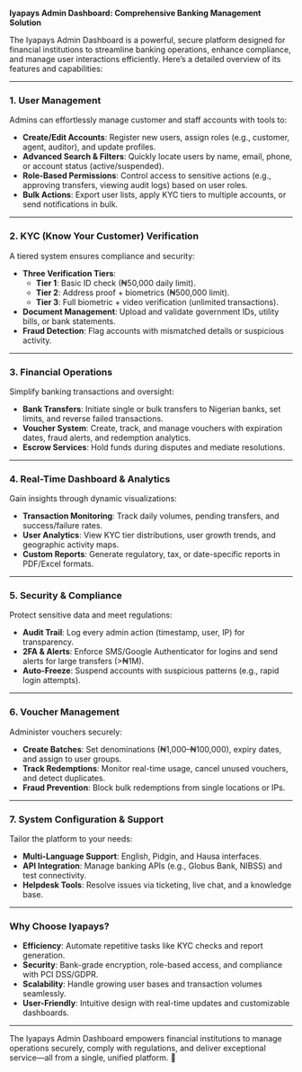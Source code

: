 **Iyapays Admin Dashboard: Comprehensive Banking Management Solution**  

The Iyapays Admin Dashboard is a powerful, secure platform designed for financial institutions to streamline banking operations, enhance compliance, and manage user interactions efficiently. Here’s a detailed overview of its features and capabilities:  

---

### **1. User Management**  
Admins can effortlessly manage customer and staff accounts with tools to:  
- **Create/Edit Accounts**: Register new users, assign roles (e.g., customer, agent, auditor), and update profiles.  
- **Advanced Search & Filters**: Quickly locate users by name, email, phone, or account status (active/suspended).  
- **Role-Based Permissions**: Control access to sensitive actions (e.g., approving transfers, viewing audit logs) based on user roles.  
- **Bulk Actions**: Export user lists, apply KYC tiers to multiple accounts, or send notifications in bulk.  

---

### **2. KYC (Know Your Customer) Verification**  
A tiered system ensures compliance and security:  
- **Three Verification Tiers**:  
  - **Tier 1**: Basic ID check (₦50,000 daily limit).  
  - **Tier 2**: Address proof + biometrics (₦500,000 limit).  
  - **Tier 3**: Full biometric + video verification (unlimited transactions).  
- **Document Management**: Upload and validate government IDs, utility bills, or bank statements.  
- **Fraud Detection**: Flag accounts with mismatched details or suspicious activity.  

---

### **3. Financial Operations**  
Simplify banking transactions and oversight:  
- **Bank Transfers**: Initiate single or bulk transfers to Nigerian banks, set limits, and reverse failed transactions.  
- **Voucher System**: Create, track, and manage vouchers with expiration dates, fraud alerts, and redemption analytics.  
- **Escrow Services**: Hold funds during disputes and mediate resolutions.  

---

### **4. Real-Time Dashboard & Analytics**  
Gain insights through dynamic visualizations:  
- **Transaction Monitoring**: Track daily volumes, pending transfers, and success/failure rates.  
- **User Analytics**: View KYC tier distributions, user growth trends, and geographic activity maps.  
- **Custom Reports**: Generate regulatory, tax, or date-specific reports in PDF/Excel formats.  

---

### **5. Security & Compliance**  
Protect sensitive data and meet regulations:  
- **Audit Trail**: Log every admin action (timestamp, user, IP) for transparency.  
- **2FA & Alerts**: Enforce SMS/Google Authenticator for logins and send alerts for large transfers (>₦1M).  
- **Auto-Freeze**: Suspend accounts with suspicious patterns (e.g., rapid login attempts).  

---

### **6. Voucher Management**  
Administer vouchers securely:  
- **Create Batches**: Set denominations (₦1,000–₦100,000), expiry dates, and assign to user groups.  
- **Track Redemptions**: Monitor real-time usage, cancel unused vouchers, and detect duplicates.  
- **Fraud Prevention**: Block bulk redemptions from single locations or IPs.  

---

### **7. System Configuration & Support**  
Tailor the platform to your needs:  
- **Multi-Language Support**: English, Pidgin, and Hausa interfaces.  
- **API Integration**: Manage banking APIs (e.g., Globus Bank, NIBSS) and test connectivity.  
- **Helpdesk Tools**: Resolve issues via ticketing, live chat, and a knowledge base.  

---

### **Why Choose Iyapays?**  
- **Efficiency**: Automate repetitive tasks like KYC checks and report generation.  
- **Security**: Bank-grade encryption, role-based access, and compliance with PCI DSS/GDPR.  
- **Scalability**: Handle growing user bases and transaction volumes seamlessly.  
- **User-Friendly**: Intuitive design with real-time updates and customizable dashboards.  

---

The Iyapays Admin Dashboard empowers financial institutions to manage operations securely, comply with regulations, and deliver exceptional service—all from a single, unified platform. 🚀
